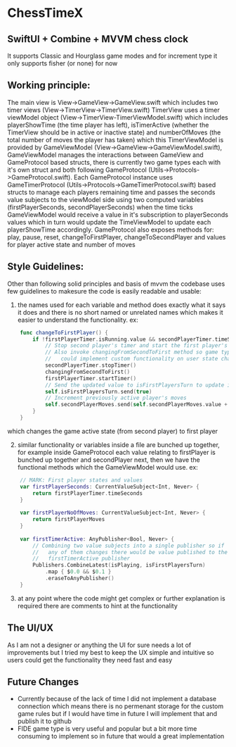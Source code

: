 # ChessTimeX


## SwiftUI + Combine + MVVM chess clock
It supports Classic and Hourglass game modes and for increment type it only supports fisher (or none) for now


## Working principle:
The main view is View->GameView->GameView.swift which includes two timer views (View->TimerView->TimerView.swift) TimerView uses a timer viewModel object (View->TimerView-TimerViewModel.swift) which includes playerShowTime (the time player has left), isTimerActive (whether the TimerView should be in active or inactive state) and numberOfMoves (the total number of moves the player has taken) which this TimerViewModel is provided by GameViewModel (View->GameView->GameViewModel.swift), GameViewModel manages the interactions between GameView and GameProtocol based structs, there is currently two game types each with it's own struct and both following GameProtocol (Utils->Protocols->GameProtocol.swift).
Each GameProtocol instance uses GameTimerProtocol (Utils->Protocols->GameTimerProtocol.swift) based structs to manage each players remaining time and passes the seconds value subjects to the viewModel side using two computed variables (firstPlayerSeconds, secondPlayerSeconds) when the time ticks GameViewModel would receive a value in it's subscription to playerSeconds values which in turn would update the TimeViewModel to update each playerShowTime accordingly.
GameProtocol also exposes methods for: play, pause, reset, changeToFirstPlayer, changeToSecondPlayer and values for player active state and number of moves


## Style Guidelines:
Other than following solid principles and basis of mvvm the codebase uses few guidelines to makesure the code is easily readable and usable: 
1) the names used for each variable and method does exactly what it says it does and there is no short named or unrelated names which makes it easier to understand the functionality. ex:
```swift
    func changeToFirstPlayer() {
        if !firstPlayerTimer.isRunning.value && secondPlayerTimer.timeSeconds.value > 0 {
            // Stop second player's timer and start the first player's
            // Also invoke changingFromSecondToFirst method so game types
            //   could implement custom functionality on user state change
            secondPlayerTimer.stopTimer()
            changingFromSecondToFirst()
            firstPlayerTimer.startTimer()
            // Send the updated value to isFirstPlayersTurn to update isActive states
            self.isFirstPlayersTurn.send(true)
            // Increment previously active player's moves
            self.secondPlayerMoves.send(self.secondPlayerMoves.value + 1)
        }
    }
```
which changes the game active state (from second player) to first player

2) similar functionality or variables inside a file are bunched up together, for example inside GameProtocol each value relating to firstPlayer is bunched up together and secondPlayer next, then we have the functional methods which the GameViewModel would use. ex:
```swift
    // MARK: First player states and values
    var firstPlayerSeconds: CurrentValueSubject<Int, Never> {
        return firstPlayerTimer.timeSeconds
    }
    
    var firstPlayerNoOfMoves: CurrentValueSubject<Int, Never> {
        return firstPlayerMoves
    }
    
    var firstTimerActive: AnyPublisher<Bool, Never> {
        // Combining two value subjects into a single publisher so if
        //   any of them changes there would be value published to the
        //   firstTimerActive publisher
        Publishers.CombineLatest(isPlaying, isFirstPlayersTurn)
            .map { $0.0 && $0.1 }
            .eraseToAnyPublisher()
    }
```

3) at any point where the code might get complex or further explanation is required there are comments to hint at the functionality


## The UI/UX
As I am not a designer or anything the UI for sure needs a lot of improvements but I tried my best to keep the UX simple and intuitive so users could get the functionality they need fast and easy


## Future Changes
- Currently because of the lack of time I did not implement a database connection which means there is no permenant storage for the custom game rules but if I would have time in future I will implement that and publish it to github
- FIDE game type is very useful and popular but a bit more time consuming to implement so in future that would a great implementation
